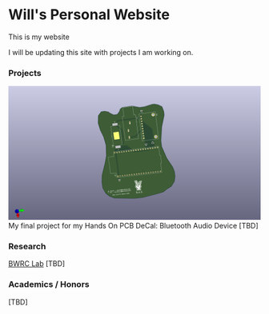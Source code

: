 
# Will's Personal Website

This is my website

I will be updating this site with projects I am working on.

### Projects
![B.A.D. Board](/images/acoustic-guitar-version.png)
My final project for my Hands On PCB DeCal: Bluetooth Audio Device
[TBD]


### Research
[BWRC Lab](bwrc.eecs.berkeley.edu/user/will-vavrik)
[TBD]

### Academics / Honors
[TBD]

